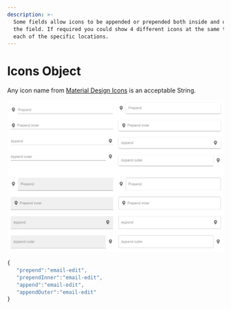 ```yaml
---
description: >-
  Some fields allow icons to be appended or prepended both inside and outside of
  the field. If required you could show 4 different icons at the same time in
  each of the specific locations.
---
```


# Icons Object

Any icon name from [Material Design Icons](https://materialdesignicons.com/) is an acceptable String.

![Various placements of icons](../../../../.gitbook/assets/image%20%285%29.png)

```javascript
{
   "prepend":"email-edit",
   "prependInner":"email-edit",
   "append":"email-edit",
   "appendOuter":"email-edit"
}
```

